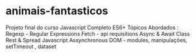# animais-fantasticos
Projeto final do curso Javascript Completo ES6+
Tópicos Abordados : 
Regexp - Regular Expressions 
Fetch - api requisitions 
Async & Await
Class 
Rest & Spread 
Javascript Assynchronous
DOM - modules, manipulações, setTimeout , dataset
